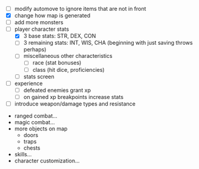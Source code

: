 - [ ] modify automove to ignore items that are not in front
- [x] change how map is generated
- [ ] add more monsters
- [ ] player character stats
  - [x] 3 base stats: STR, DEX, CON
  - [ ] 3 remaining stats: INT, WIS, CHA (beginning with just saving throws perhaps)
  - [ ] miscellaneous other characteristics
    - [ ] race (stat bonuses)
    - [ ] class (hit dice, proficiencies)
  - [ ] stats screen
- [ ] experience
  - [ ] defeated enemies grant xp
  - [ ] on gained xp breakpoints increase stats
- [ ] introduce weapon/damage types and resistance
- ranged combat...
- magic combat...
- more objects on map
  - doors
  - traps
  - chests
- skills...
- character customization...